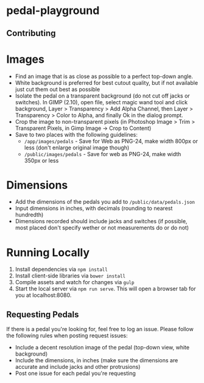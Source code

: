 # pedal-playground

## Contributing

# Images

* Find an image that is as close as possible to a perfect top-down angle.
* White background is preferred for best cutout quality, but if not available just cut them out best as possible
* Isolate the pedal on a transparent background (do not cut off jacks or switches). In GIMP (2.10), open file, select magic wand tool and click background, Layer > Transparency > Add Alpha Channel, then Layer > Transparency > Color to Alpha, and finally Ok in the dialog prompt.
* Crop the image to non-transparent pixels (in Photoshop Image > Trim > Transparent Pixels, in Gimp Image -> Crop to Content)
* Save to two places with the following guidelines:
	* `/app/images/pedals` - Save for Web as PNG-24, make width 800px or less (don't enlarge original image though)
	* `/public/images/pedals` - Save for web as PNG-24, make width 350px or less

# Dimensions

* Add the dimensions of the pedals you add to `/public/data/pedals.json`
* Input dimensions in inches, with decimals (rounding to nearest hundredth)
* Dimensions recorded should include jacks and switches (if possible, most placed don't specify wether or not measurements do or do not)

# Running Locally

1. Install dependencies via `npm install`
2. Install client-side libraries via `bower install`
3. Compile assets and watch for changes via `gulp`
4. Start the local server via `npm run serve`. This will open a browser tab for you at localhost:8080.

## Requesting Pedals

If there is a pedal you're looking for, feel free to log an issue. Please follow the following rules when posting request issues:

* Include a decent resolution image of the pedal (top-down view, white background)
* Include the dimensions, in inches (make sure the dimensions are accurate and include jacks and other protrusions)
* Post one issue for each pedal you're requesting
